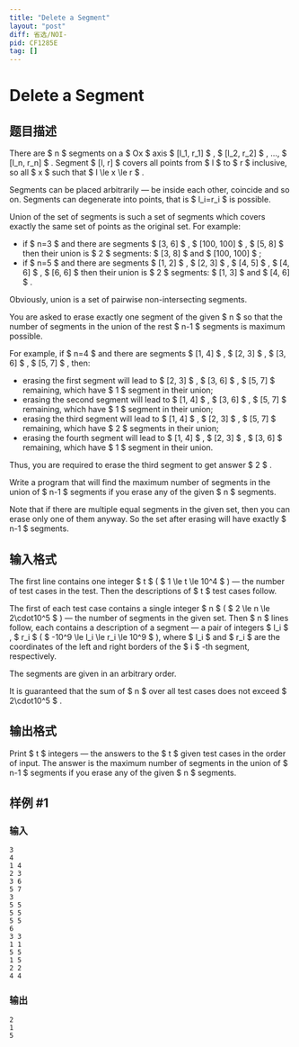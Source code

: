 ```yaml
---
title: "Delete a Segment"
layout: "post"
diff: 省选/NOI-
pid: CF1285E
tag: []
---
```


# Delete a Segment

## 题目描述

There are $ n $ segments on a $ Ox $ axis $ [l_1, r_1] $ , $ [l_2, r_2] $ , ..., $ [l_n, r_n] $ . Segment $ [l, r] $ covers all points from $ l $ to $ r $ inclusive, so all $ x $ such that $ l \le x \le r $ .

Segments can be placed arbitrarily — be inside each other, coincide and so on. Segments can degenerate into points, that is $ l_i=r_i $ is possible.

Union of the set of segments is such a set of segments which covers exactly the same set of points as the original set. For example:

- if $ n=3 $ and there are segments $ [3, 6] $ , $ [100, 100] $ , $ [5, 8] $ then their union is $ 2 $ segments: $ [3, 8] $ and $ [100, 100] $ ;
- if $ n=5 $ and there are segments $ [1, 2] $ , $ [2, 3] $ , $ [4, 5] $ , $ [4, 6] $ , $ [6, 6] $ then their union is $ 2 $ segments: $ [1, 3] $ and $ [4, 6] $ .

Obviously, union is a set of pairwise non-intersecting segments.

You are asked to erase exactly one segment of the given $ n $ so that the number of segments in the union of the rest $ n-1 $ segments is maximum possible.

For example, if $ n=4 $ and there are segments $ [1, 4] $ , $ [2, 3] $ , $ [3, 6] $ , $ [5, 7] $ , then:

- erasing the first segment will lead to $ [2, 3] $ , $ [3, 6] $ , $ [5, 7] $ remaining, which have $ 1 $ segment in their union;
- erasing the second segment will lead to $ [1, 4] $ , $ [3, 6] $ , $ [5, 7] $ remaining, which have $ 1 $ segment in their union;
- erasing the third segment will lead to $ [1, 4] $ , $ [2, 3] $ , $ [5, 7] $ remaining, which have $ 2 $ segments in their union;
- erasing the fourth segment will lead to $ [1, 4] $ , $ [2, 3] $ , $ [3, 6] $ remaining, which have $ 1 $ segment in their union.

Thus, you are required to erase the third segment to get answer $ 2 $ .

Write a program that will find the maximum number of segments in the union of $ n-1 $ segments if you erase any of the given $ n $ segments.

Note that if there are multiple equal segments in the given set, then you can erase only one of them anyway. So the set after erasing will have exactly $ n-1 $ segments.

## 输入格式

The first line contains one integer $ t $ ( $ 1 \le t \le 10^4 $ ) — the number of test cases in the test. Then the descriptions of $ t $ test cases follow.

The first of each test case contains a single integer $ n $ ( $ 2 \le n \le 2\cdot10^5 $ ) — the number of segments in the given set. Then $ n $ lines follow, each contains a description of a segment — a pair of integers $ l_i $ , $ r_i $ ( $ -10^9 \le l_i \le r_i \le 10^9 $ ), where $ l_i $ and $ r_i $ are the coordinates of the left and right borders of the $ i $ -th segment, respectively.

The segments are given in an arbitrary order.

It is guaranteed that the sum of $ n $ over all test cases does not exceed $ 2\cdot10^5 $ .

## 输出格式

Print $ t $ integers — the answers to the $ t $ given test cases in the order of input. The answer is the maximum number of segments in the union of $ n-1 $ segments if you erase any of the given $ n $ segments.

## 样例 #1

### 输入

```
3
4
1 4
2 3
3 6
5 7
3
5 5
5 5
5 5
6
3 3
1 1
5 5
1 5
2 2
4 4
```

### 输出

```
2
1
5
```

